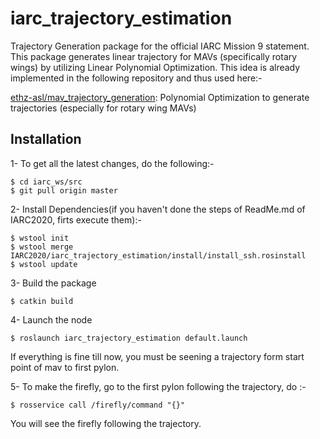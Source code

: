 # iarc_trajectory_estimation

Trajectory Generation package for the official IARC Mission 9 statement.
This package generates linear trajectory for MAVs (specifically rotary wings) by utilizing Linear Polynomial Optimization.
This idea is already implemented in the following repository and thus used here:-

[ethz-asl/mav_trajectory_generation](https://github.com/ethz-asl/mav_trajectory_generation): Polynomial Optimization to generate trajectories (especially for rotary wing MAVs)

## Installation


1- To get all the latest changes, do the following:-
```
$ cd iarc_ws/src
$ git pull origin master
```

2- Install Dependencies(if you haven't done the steps of ReadMe.md of IARC2020, firts execute them):-
```
$ wstool init
$ wstool merge IARC2020/iarc_trajectory_estimation/install/install_ssh.rosinstall
$ wstool update
```

3- Build the package
```
$ catkin build 
```
4- Launch the node
```
$ roslaunch iarc_trajectory_estimation default.launch
```

If everything is fine till now, you must be seening a trajectory form start point of mav to first pylon.

5- To make the firefly, go to the first pylon following the trajectory, do :-
```
$ rosservice call /firefly/command "{}"
```

You will see the firefly following the trajectory.
